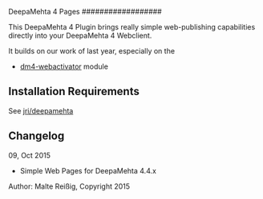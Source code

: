 
DeepaMehta 4 Pages 
##################

This DeepaMehta 4 Plugin brings really simple web-publishing capabilities directly into your DeepaMehta 4 Webclient.

It builds on our work of last year, especially on the 

 * [dm4-webactivator](https://github.com/jri/dm4-kiezatlas) module

## Installation Requirements

See [jri/deepamehta](https://github.com/jri/deepamehta/#1-check-requirements)


## Changelog

09, Oct 2015

* Simple Web Pages for DeepaMehta 4.4.x

Author:
Malte Reißig, Copyright 2015
